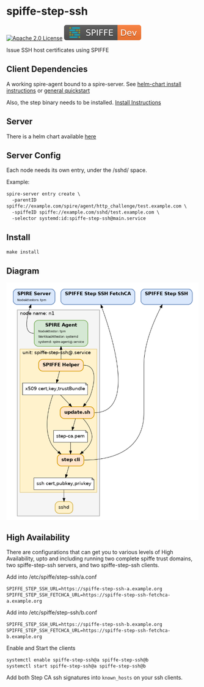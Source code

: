 # spiffe-step-ssh

[![Apache 2.0 License](https://img.shields.io/github/license/spiffe/helm-charts)](https://opensource.org/licenses/Apache-2.0)
[![Development Phase](https://github.com/spiffe/spiffe/blob/main/.img/maturity/dev.svg)](https://github.com/spiffe/spiffe/blob/main/MATURITY.md#development)

Issue SSH host certificates using SPIFFE

## Client Dependencies

A working spire-agent bound to a spire-server. See [helm-chart install instructions](https://spiffe.io/docs/latest/spire-helm-charts-hardened-about/installation/#quick-start) or [general quickstart](https://spiffe.io/docs/latest/try/)

Also, the step binary needs to be installed. [Install Instructions](https://smallstep.com/docs/step-cli/installation/)

## Server

There is a helm chart available [here](https://github.com/spiffe/helm-charts-hardened/tree/main/charts/spiffe-step-ssh)

## Server Config

Each node needs its own entry, under the /sshd/<nodename> space.

Example:
```
spire-server entry create \
  -parentID spiffe://example.com/spire/agent/http_challenge/test.example.com \
  -spiffeID spiffe://example.com/sshd/test.example.com \
  -selector systemd:id:spiffe-step-ssh@main.service
```

## Install

```
make install
```

## Diagram
![diagram](diagram.png)

## High Availability

There are configurations that can get you to various levels of High Availability, upto and including running two complete spiffe trust domains, two spiffe-step-ssh servers, and two spiffe-step-ssh clients.

Add into /etc/spiffe/step-ssh/a.conf
```
SPIFFE_STEP_SSH_URL=https://spiffe-step-ssh-a.example.org
SPIFFE_STEP_SSH_FETCHCA_URL=https://spiffe-step-ssh-fetchca-a.example.org
```

Add into /etc/spiffe/step-ssh/b.conf
```
SPIFFE_STEP_SSH_URL=https://spiffe-step-ssh-b.example.org
SPIFFE_STEP_SSH_FETCHCA_URL=https://spiffe-step-ssh-fetchca-b.example.org
```

Enable and Start the clients
```
systemctl enable spiffe-step-ssh@a spiffe-step-ssh@b
systemctl start spiffe-step-ssh@a spiffe-step-ssh@b
```

Add both Step CA ssh signatures into `known_hosts` on your ssh clients.
